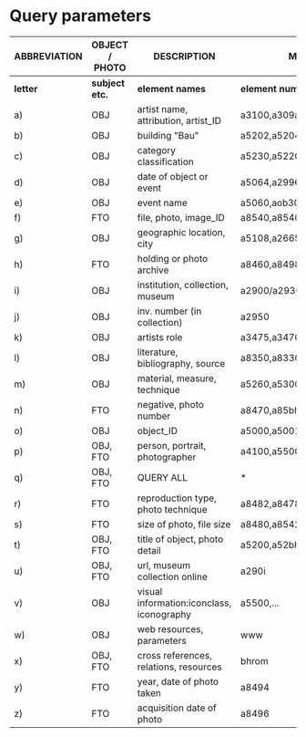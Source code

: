 # Query parameters
|  ABBREVIATION | OBJECT / PHOTO | DESCRIPTION | MIDAS @ BH ROME| CIDOC ETC.
| ------------- | ------------- | -------- | -------- | -------- |
| __letter__ | __subject etc.__ | __element names__ | __element numbers__ | __element references__ |
|a)| OBJ | artist name, attribution, artist_ID|a3100,a309a,a31nn,a3105,a3000,a30gn| CIDOC etc.|
|b)| OBJ|building "Bau"|a5202,a5204,a2664,a2684|E21|
|c)|OBJ|category classification|a5230,a5220||
|d)|OBJ|date of object or event|a5064,a2996,a3496||
|e)|OBJ|event name|a5060,aob30,aob40,a5007||
|f)|FTO|file, photo, image_ID|a8540,a8540h,a8408,a84bh||
|g)|OBJ|geographic location, city|a5108,a2665,a2864||
|h)|FTO|holding or photo archive|a8460,a8498||
|i)|OBJ|institution, collection, museum|a2900/a2930/a2940||
|j)|OBJ|inv. number (in collection)|a2950||
|k)|OBJ|artists role|a3475,a3470||
|l)|OBJ|literature, bibliography, source|a8350,a8330/a8334,a8150||
|m)|OBJ|material, measure, technique|a5260,a5300,a5360||
|n)|FTO|negative, photo number|a8470,a85bh,a8472,a8476||
|o)|OBJ|object_ID|a5000,a5001,a5002,a5003,a50gn||
|p)|OBJ, FTO|person, portrait, photographer|a4100,a5500(@61B),a2910,a8490||
|q)|OBJ, FTO|QUERY ALL|\*||
|r)|FTO|reproduction type, photo technique|a8482,a8478,a8487||
|s)|FTO|size of photo, file size|a8480,a8542||
|t)|OBJ, FTO|title of object, photo detail|a5200,a52bh,a8510||
|u)|OBJ, FTO|url, museum collection online|a290i||
|v)|OBJ|visual information:iconclass, iconography|a5500,...||
|w)|OBJ|web resources, parameters|www||
|x)|OBJ, FTO|cross references, relations, resources|bhrom||
|y)|FTO|year, date of photo taken|a8494||
|z)|FTO|acquisition date of photo|a8496||

